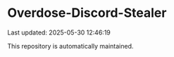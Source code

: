 # Overdose-Discord-Stealer

Last updated: 2025-05-30 12:46:19

This repository is automatically maintained.
